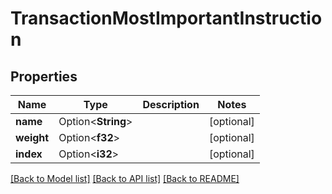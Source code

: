 # TransactionMostImportantInstruction

## Properties

Name | Type | Description | Notes
------------ | ------------- | ------------- | -------------
**name** | Option<**String**> |  | [optional]
**weight** | Option<**f32**> |  | [optional]
**index** | Option<**i32**> |  | [optional]

[[Back to Model list]](../solanabeach_api.wiki/Home.md#documentation-for-models) [[Back to API list]](../solanabeach_api.wiki/Home.md#documentation-for-api-endpoints) [[Back to README]](../solanabeach_api.wiki/Home.md)


